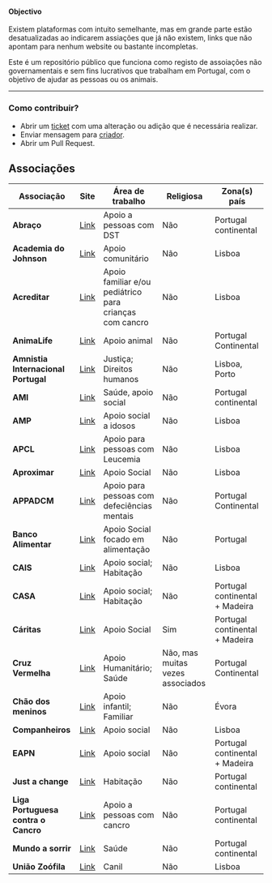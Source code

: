 #### Objectivo

Existem plataformas com intuito semelhante, mas em grande parte estão desatualizadas ao indicarem assiações que já não existem, links que não apontam para nenhum website ou bastante incompletas.

Este é um repositório público que funciona como registo de assoiações não governamentais e sem fins lucrativos que trabalham em Portugal, com o objetivo de ajudar as pessoas ou os animais.

---

### Como contribuir?

- Abrir um [ticket](https://github.com/ElMassas/community-work/issues) com uma alteração ou adição que é necessária realizar.
- Enviar mensagem para [criador](https://www.instagram.com/el.massas/).
- Abrir um Pull Request.

## Associações

| Associação | Site | Área de trabalho |  Religiosa | Zona(s) país
|------|--------|---------|---------| ---------|
| **Abraço** | [Link](https://www.academiadojohnson.com/como-ajudar) | Apoio a pessoas com DST | Não | Portugal continental
| **Academia do Johnson** | [Link](https://www.academiadojohnson.com/como-ajudar) | Apoio comunitário | Não | Lisboa
| **Acreditar** | [Link](https://www.acreditar.org.pt/pt/base1/26) | Apoio familiar e/ou pediátrico para crianças com cancro | Não | Lisboa
| **AnimaLife** | [Link](https://animalife.pt/pt/voluntario/) | Apoio animal | Não | Portugal Continental
| **Amnistia Internacional Portugal** | [Link](https://www.amnistia.pt/tornar-me-ativista-ou-voluntario/) | Justiça; Direitos humanos | Não | Lisboa, Porto
| **AMI** | [Link](https://ami.org.pt/como-ajudar/) | Saúde, apoio social | Não | Portugal continental
| **AMP** | [Link](https://mpmv.pt/como-ajudar/voluntariado/) | Apoio social a idosos | Não | Lisboa
| **APCL** | [Link](https://www.apcl.pt/pt/como-ajudar/seja-voluntario-da-apcl) | Apoio para pessoas com Leucemia | Não | Lisboa
| **Aproximar** | [Link](https://www.aproximar.pt/voluntariado-aproximar.html) | Apoio Social | Não | Lisboa
| **APPADCM** | [Link](https://appacdm-lisboa.pt/ser-voluntario/) | Apoio para pessoas com defeciências mentais | Não | Portugal Continental
| **Banco Alimentar** | [Link](https://www.bancoalimentar.pt/quero-ser-voluntario/) | Apoio Social focado em alimentação | Não | Portugal
|**CAIS** | [Link](https://www.cais.pt/voluntarios/) | Apoio social; Habitação | Não | Lisboa
|**CASA** | [Link](https://casa-apoioaosemabrigo.org/) | Apoio social; Habitação | Não | Portugal continental + Madeira
|**Cáritas** | [Link](https://caritas.pt/voluntariado/) | Apoio Social | Sim | Portugal continental + Madeira
| **Cruz Vermelha** | [Link](https://www.cruzvermelha.pt/voluntariado.html) | Apoio Humanitário; Saúde | Não, mas muitas vezes associados | Portugal Continental
| **Chão dos meninos** | [Link](https://www.chaodosmeninos.pt/areas-de-apoio-e-atividades/) | Apoio infantil; Familiar | Não | Évora
| **Companheiros** | [Link](https://companheiro.org/wp/voluntariado/) | Apoio social | Não | Lisboa
| **EAPN** | [Link](https://www.eapn.pt/quem-somos/voluntariado/) | Apoio social | Não | Portugal continental + Madeira
| **Just a change** | [Link](https://justachange.pt/en/volunteers/) | Habitação | Não | Portugal continental
| **Liga Portuguesa contra o Cancro** | [Link](https://www.ligacontracancro.pt/como-voluntario/) | Apoio a pessoas com cancro | Não | Portugal continental
| **Mundo a sorrir** | [Link](https://www.mundoasorrir.org/pt/voluntarios) | Saúde | Não | Portugal continental
| **União Zoófila** | [Link](https://www.uniaozoofila.org/en/ajudar/) | Canil | Não | Lisboa

